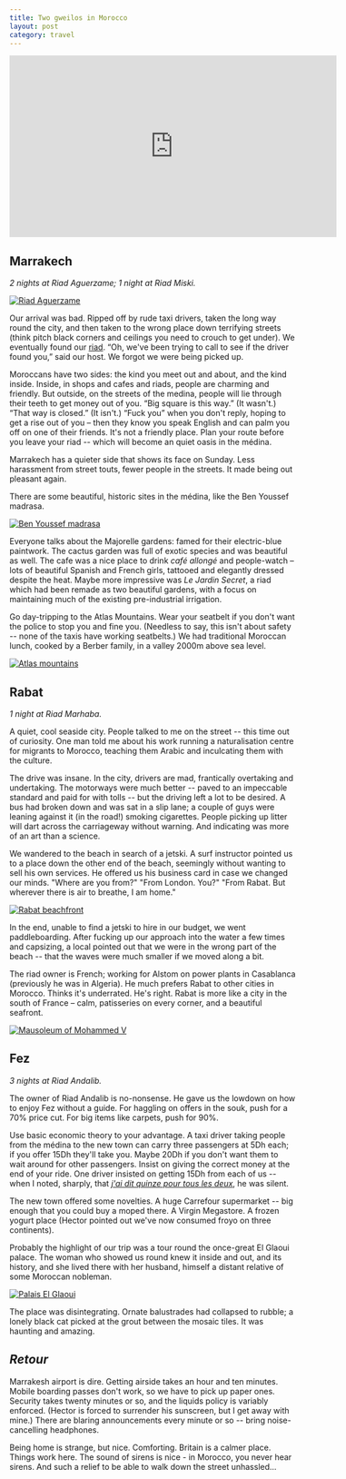 ```yaml
---
title: Two gweilos in Morocco
layout: post
category: travel
---
```


<iframe width="576" height="320" src="https://www.youtube.com/embed/qeABjwE768w" frameborder="0" allowfullscreen></iframe>

## Marrakech

_2 nights at Riad Aguerzame; 1 night at Riad Miski._

[![Riad Aguerzame](/images/riad-marrakech.jpg)](/images/riad-marrakech.jpg)

Our arrival was bad. Ripped off by rude taxi drivers, taken the long way round the city, and then taken to the wrong place down terrifying streets (think pitch black corners and ceilings you need to crouch to get under). We eventually found our [riad](https://en.wikipedia.org/wiki/Moroccan_riad). “Oh, we've been trying to call to see if the driver found you,” said our host. We forgot we were being picked up.

Moroccans have two sides: the kind you meet out and about, and the kind inside. Inside, in shops and cafes and riads, people are charming and friendly. But outside, on the streets of the medina, people will lie through their teeth to get money out of you. “Big square is this way.” (It wasn't.) “That way is closed.” (It isn't.) “Fuck you” when you don't reply, hoping to get a rise out of you – then they know you speak English and can palm you off on one of their friends. It's not a friendly place. Plan your route before you leave your riad -- which will become an quiet oasis in the médina.

Marrakech has a quieter side that shows its face on Sunday. Less harassment from street touts, fewer people in the streets. It made being out pleasant again.

There are some beautiful, historic sites in the médina, like the Ben Youssef madrasa.

[![Ben Youssef madrasa](/images/ben-youssef.jpg)](/images/ben-youssef.jpg)

Everyone talks about the Majorelle gardens: famed for their electric-blue paintwork. The cactus garden was full of exotic species and was beautiful as well. The cafe was a nice place to drink _café allongé_ and people-watch – lots of beautiful Spanish and French girls, tattooed and elegantly dressed despite the heat. Maybe more impressive was _Le Jardin Secret_, a riad which had been remade as two beautiful gardens, with a focus on maintaining much of the existing pre-industrial irrigation.

Go day-tripping to the Atlas Mountains. Wear your seatbelt if you don't want the police to stop you and fine you. (Needless to say, this isn't about safety -- none of the taxis have working seatbelts.) We had traditional Moroccan lunch, cooked by a Berber family, in a valley 2000m above sea level.

[![Atlas mountains](/images/atlas-mountains.jpg)](/images/atlas-mountains.jpg)

## Rabat

_1 night at Riad Marhaba._

A quiet, cool seaside city. People talked to me on the street -- this time out of curiosity. One man told me about his work running a naturalisation centre for migrants to Morocco, teaching them Arabic and inculcating them with the culture.

The drive was insane. In the city, drivers are mad, frantically overtaking and undertaking. The motorways were much better -- paved to an impeccable standard and paid for with tolls -- but the driving left a lot to be desired. A bus had broken down and was sat in a slip lane; a couple of guys were leaning against it (in the road!) smoking cigarettes. People picking up litter will dart across the carriageway without warning. And indicating was more of an art than a science.

We wandered to the beach in search of a jetski. A surf instructor pointed us to a place down the other end of the beach, seemingly without wanting to sell his own services. He offered us his business card in case we changed our minds. "Where are you from?" "From London. You?" "From Rabat. But wherever there is air to breathe, I am home."

[![Rabat beachfront](/images/rabat-beachfront.jpg)](/images/rabat-beachfront.jpg)

In the end, unable to find a jetski to hire in our budget, we went paddleboarding. After fucking up our approach into the water a few times and capsizing, a local pointed out that we were in the wrong part of the beach -- that the waves were much smaller if we moved along a bit.

The riad owner is French; working for Alstom on power plants in Casablanca (previously he was in Algeria). He much prefers Rabat to other cities in Morocco. Thinks it's underrated. He's right. Rabat is more like a city in the south of France – calm, patisseries on every corner, and a beautiful seafront.

[![Mausoleum of Mohammed V](/images/rabat-mausoleum.jpg)](/images/rabat-mausoleum.jpg)

## Fez

_3 nights at Riad Andalib._

The owner of Riad Andalib is no-nonsense. He gave us the lowdown on how to enjoy Fez without a guide. For haggling on offers in the souk, push for a 70% price cut. For big items like carpets, push for 90%.

Use basic economic theory to your advantage. A taxi driver taking people from the médina to the new town can carry three passengers at 5Dh each; if you offer 15Dh they'll take you. Maybe 20Dh if you don't want them to wait around for other passengers. Insist on giving the correct money at the end of your ride. One driver insisted on getting 15Dh from each of us -- when I noted, sharply, that _[j'ai dit quinze pour tous les deux](https://translate.google.com/#fr/en/j'ai%20dit%20quinze%20pour%20tous%20les%20deux)_, he was silent.

The new town offered some novelties. A huge Carrefour supermarket -- big enough that you could buy a moped there. A Virgin Megastore. A frozen yogurt place (Hector pointed out we've now consumed froyo on three continents).

Probably the highlight of our trip was a tour round the once-great El Glaoui palace. The woman who showed us round knew it inside and out, and its history, and she lived there with her husband, himself a distant relative of some Moroccan nobleman.

[![Palais El Glaoui](/images/el-glaoui.jpg)](/images/el-glaoui.jpg)

The place was disintegrating. Ornate balustrades had collapsed to rubble; a lonely black cat picked at the grout between the mosaic tiles. It was haunting and amazing.

## _Retour_

Marrakesh airport is dire. Getting airside takes an hour and ten minutes. Mobile boarding passes don't work, so we have to pick up paper ones. Security takes twenty minutes or so, and the liquids policy is variably enforced. (Hector is forced to surrender his sunscreen, but I get away with mine.) There are blaring announcements every minute or so -- bring noise-cancelling headphones.

Being home is strange, but nice. Comforting. Britain is a calmer place. Things work here. The sound of sirens is nice - in Morocco, you never hear sirens. And such a relief to be able to walk down the street unhassled...
